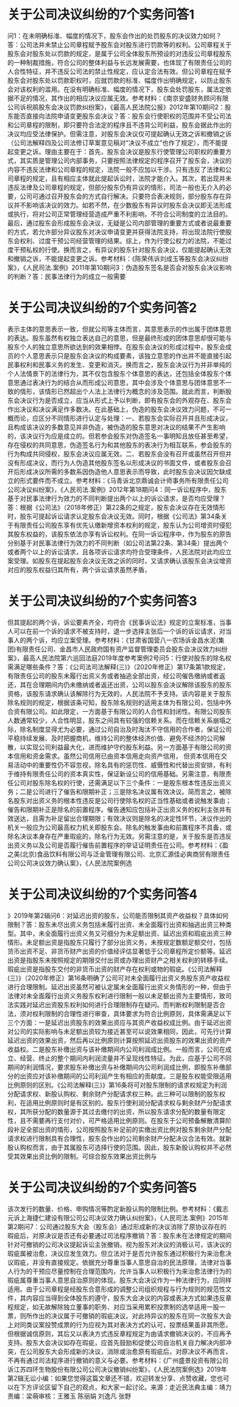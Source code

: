 # 关于公司决议纠纷的7个实务问答1

问1：在未明确标准、幅度的情况下，股东会作出的处罚股东的决议效力如何？答：公司法并未禁止公司章程赋予股东会对股东进行罚款等的权利。公司章程关于股东会对股东处以罚款的规定，是属于公司全体股东所预设的对违反公司章程股东的一种制裁措施，符合公司的整体利益与长远发展需要，也体现了有限责任公司的人合性特征，并不违反公司法的禁止性规定，应认定合法有效。但公司章程在赋予股东会对股东处以罚款职权时，应就罚款的标准、幅度作出明确规定，以防止股东会对该权利的滥用。在没有明确标准、幅度的情况下，股东会处罚股东，属法定依据不足的情况，其作出的相应决议应属无效。参考材料：《南京安盛财务顾问有限公司诉祝鹃股东会决议罚款纠纷案》，《最高人民法院公报》2012年第10期问2：股东能否直接向法院申请变更股东会决议？答：股东会行使职权的范围并不受公司法和公司章程的限制，即只要符合法定的程序且不违背公司利益，股东会据此作出的决议均应受法律保护。但需注意，对股东会决议仅可提起确认无效之诉和撤销之诉（公司法解释四及公司法修订草案意见稿对“决议不成立”也作了规定），而不能提起变更之诉。理由主要在于：首先，股东会决议是股东行使管理公司职权的重要方式，其实质是管理公司内部事务，只要按照法律规定的程序召开了股东会，决议的内容不违反法律和公司章程的规定，法院一般不应加以干涉。只有违反了法律和公司章程的规定，且有相应主体就此提起诉讼时，法院才能介入。其次，若出现并未违反法律及公司章程的规定，但部分股东仍有异议的情形，司法一般也无介入的必要，公司可通过召开股东会的方式自行解决。只要符合表决规则，部分股东存在异议并不影响该决议的效力。如若不然，在少数股东有异议时股东会决议即无法形成或执行，将对公司正常管理经营造成严重不利影响，不符合公司制度的立法目的。最后，通过股东会形成股东会决议，无疑是公司内部管理的重要方式或者说最重要的方式，若允许部分异议股东对决议申请变更并获得法院支持，将出现法院行使股东会权利、过度干预公司经营管理的结果。综上，作为行使公权力的法院，不能过度干预私权的行使。换而言之，有异议的股东针对股东会决议，仅能提起确认无效和撤销之诉，不能提起变更之诉。参考材料：《陈荣伟诉刘成玉等股东会决议纠纷案》，《人民司法.案例》2011年第10期问3：伪造股东签名是否会对股东会决议影响的判断？答：民事法律行为的成立一般需要

# 关于公司决议纠纷的7个实务问答2

表示主体的意思表示一致，但就公司等主体而言，其意思表示的作出属于团体意思的表达。股东虽然有权独立表达自己的意思，但是最终形成的团体意思却很可能与股东个人的独立意思所欲达到的效果相悖。在股东会决议的形成过程中，股东会成员的个人意思表示只是股东会决议的构成要素，该独立意思的作出并不能直接引起民事权利和民事义务的发生、变更和消灭。换而言之，股东会决议行为并非单纯的个人法情景下的法律行为，其不仅包含股东个体意思的表达，还包括全体股东个体意思通过表决行为的结合从而形成公司意思，其中会涉及个体意思与团体意思不一致的情形，该情形已然超出个人法上法律行为概念的涉及范围。就此而言，判断股东会决议行为是否成立，应当从形式上予以判断，即有股东会的外观存在、股东会作出决议和决议满足作多数决。在此基础上，伪造的股东会决议效力问题，不可一概而论，应区分不同情形进行认定与处理：一、若股东会实际召开并且形成决议，且构成该决议的多数意见并非伪造，被伪造的股东意思对决议的结果不产生影响的，该决议行为应是成立的。但若参会股东对伪造签名一事明知且放任甚至希望，存在侵权的共同意思，伪造签名行为和其他股东的表决行为相互联系，参会股东的行为构成共同侵权，股东会决议应属无效。二、若股东会没有召开或虽然召开但并没有形成决议，而行为人伪造其他股东签名以形成决议的书面文件，或者股东会召开后形成决议所需的多数系因伪造他人意思表示而导致，此时股东会决议因欠缺成立的形式要件而不成立。参考材料：《马青诉北京鼎诚会计师事务所有限责任公司公司决议纠纷案》，《人民司法.案例》2012年第18期问4：同一诉讼程序中，股东基于对民事法律行为效力的不同判断提出两个以上的诉讼请求，是否均应受理？答：根据《公司法》（2018年修正）第22条的之规定，股东会决议存在无效情形时，股东可提起诉讼请求认定股东会决议无效。同时，根据《公司法》第34条关于有限责任公司股东享有优先认缴新增资本权利的规定，股东认为公司增资时侵犯其股东权益的，该股东依法亦享有诉讼权利。在同一诉讼程序中，作为股东的原告分别基于对民事法律行为效力的不同判断（如公司法第22条、第34条）提出两个或者两个以上的诉讼请求，且各项诉讼请求均符合受理条件，人民法院对此均应立案受理。如股东在提起股东会决议无效之诉的同时，又请求确认该股东会决议增资对应的股东权益归其所有，两个诉讼请求虽然矛盾，

# 关于公司决议纠纷的7个实务问答3

但其提起的两个诉，诉讼要素齐全，均符合《民事诉讼法》规定的立案标准，当事人可以在前一个诉的请求不被支持时，退一步选择主张后一个诉的诉讼请求，对当事人的两个诉，均应立案受理。参考材料：《甘肃省国营八一农场诉金昌水泥(集团)有限责任公司、金昌市人民政府国有资产监督管理委员会股东会决议效力纠纷案》，最高人民法院第六巡回法庭2019年度参考案例2号问5：行使对股东的除名权需满足哪些条件？答：《公司法司法解释(三)》（2020年修正）第17条第1款规定，有限责任公司的股东未履行出资义务或者抽逃全部出资，经公司催告缴纳或者返还，其在合理期间内仍未缴纳或者返还出资，公司以股东会决议解除该股东的股东资格，该股东请求确认该解除行为无效的，人民法院不予支持。该内容是关于股东除名规则的规定，根据该条可知，股东除名规则的适用主体为有限公司，包括中外合资有限公司。如此限定，一方面基于有限公司的人合性和封闭性。有限公司股东人数通常较少，人合性明显，股东之间具有较强的信赖关系。而在信赖关系崩塌之际，除名制度显得尤为必要，通过公司自治及时淘汰不守信用的合作者，保证公司平稳持续发展、及时把握商机，维持公司的整体经济价值、避免不经济的公司解散，以实现公司利益最大化，进而维护守约股东利益。另一方面基于有限公司的资本信用和资金需求。虽然公司信用已由资本信用走向资产信用， 但资本信用在交易活动中的重要性仍不容忽视，除名具有的惩罚性、威慑性和代替出资安排，有利于维持有限责任公司的资本真实性，保证新设公司的信用基础。另需注意，有限责任公司对股东除名权的行使，还需满足以下三个条件：一是股东根本性违反出资义务；二是公司进行了催告和限期补正；三是除名决议属有效决议。简而言之，被除名股东对出资义务的根本性违反是公司行使除名权的正当性基础或者说触发事由；催告和限期补正是除名的前置程序。催告通知应包括补正出资义务的权利主张并有效送达，且需为补足留出合理期限；有效决议则是除名的决定性环节，决议作出的机关一般应为公司最高权力机关即股东会。除名的触发事由和前置程序不具备，或除名决议本身存在严重瑕疵的，除名行为无效。另需注意的是，关于股东是否违反出资义务以及公司是否履行催告前置程序的举证证明责任在公司。参考材料：《盈之美(北京)食品饮料有限公司与泛金管理有限公司、北京汇源佳必爽商贸有限责任公司公司决议效力确认案》，《人民法院案例选

# 关于公司决议纠纷的7个实务问答4

》2019年第2辑问6：对延迟出资的股东，公司能否限制其资产收益权？具体如何限制？答：股东未尽出资义务包括未履行出资、未全面履行出资和抽逃出资三种类型。其中，未全面履行出资义务又可细分为未足额出资、延迟出资和瑕疵出资三种情形。未足额出资是指股东只履行了部分出资义务，未按规定数额足额交付，包括货币出资不足、非货币财产出资的价值经评估显著低于公司章程所定价额等。延迟出资是指股东未按照规定的期限交付出资或办理出资财产之相关权利的转移手续。瑕疵出资是指股东交付的非货币出资的财产存在权利或物的瑕疵。《公司法解释(三)》（2020年修正）第16条明确了公司可对未全面履行出资义务股东资产收益权进行合理限制。延迟出资虽然可被认定属未全面履行出资义务情形的一种，但由于法律对未全面履行出资义务股东权利进行限制一般以未足额出资为主要情形，致司法实践对延迟出资股东权利如何进行合理限制存在疑问。而判断权利限制是否合法，须对权利限制的合理性进行审查，具体要求为符合比例原则，具体需满足以下三个方面：一是延迟出资股东的效果出资应与其资产收益权成比例。由于延迟出资对公司的实际影响与未足额出资较为接近甚至可以说效果相同，因此，可先行计算延迟出资的效果出资，然后再以比例原则计算按照延迟出资股东的效果出资的资产收益权。二是股东补缴出资与该补缴期间内公司利润成比例。一般而言，公司在成立、经营、终止的整个期间内利润流量并不呈现线性特征。为此，应基于公司不同期间的利润情况，要求股东补缴出资与补缴期间内公司利润成比例，即股东补缴部分的出资应对该补缴期间的公司利润产生有相应的贡献度。三是股东权能受限适用比例原则的区别。《公司法解释(三)》第16条将可对股东限制的请求权规定为利润分配请求权、新股认购权、剩余财产分配请求权三种。此三种可以限制的股东权利，在适用比例原则时是有区别的。股东行使利润分配请求权与剩余财产分配请求权，其所获分配的数量源于其过去缴付的出资，所以股东请求分配的数量有限定性，且不需要再行支付对价，可严格适用比例原则。在股东于公司预备解散清算阶段补足全部出资的情形，公司按照股东补足前的实缴出资比例对股东剩余财产分配请求权进行限制具有合理性，股东会作出的公司剩余财产分配决议合法有效。就新股认购权而言，由于其属股东可选择行使的范围。因此，股东新股认购权并不必然受其效果出资比例的限制。可综合股东效果出资比例与

# 关于公司决议纠纷的7个实务问答5

该次发行的数量、价格、申购情况等酌定新股认购的限制比例。参考材料：《戴志元诉上海捷仁建设有限公司公司决议效力确认纠纷案》，《人民司法.案例》2015年第2期问7：公司通过股东大会（股东会）通过形成新的决议消除了原协议存在的瑕疵后，对原决议是否还有必要通过司法程序撤销？答：股东未在法律规定的期间针对可撤销的公司决议提起诉讼主张撤销，视为股东对决议的消极认可，该决议的瑕疵属被治愈，决议应发生效力。但立法对于是否允许股东通过积极行为来治愈决议瑕疵，并没有直接规定。依据充分尊重当事人意思自治的民法原理，法律对当事人行为的干预应尽量控制在合理范围内，允许当事人以积极行为来治愈法律行为的瑕疵属尊重当事人意思自治原则的体现。股东大会决议作为一种法律行为，应同样适用。由于公司章程是经股东合意形成的调整公司组织规程与行为规则的规范性文件，其内容应当得到全体股东的遵守，股东大会决议的内容或表决方式如果违反章程规定，如无故解除独立董事的职务、对应当采用累积投票制的选举适用一股一票，则所作出的决议属于可撤销的瑕疵决议。对此持异议的股东在同一次股东大会上对同类议案投赞成票的行为应视为其对表决方式的认可，投票结果虽非其所愿，但根据诚信原则，其后又以表决方式违反章程规定为由请求撤销决议的，不应再予支持。股东大会决议如存在瑕疵，应首先鼓励和促使公司自治机关自力解决内部冲突，在公司股东大会形成新的决议，消除或治愈原有瑕疵后，对原决议不再而言，不再有通过司法程序进行撤销的意义与必要。参考材料：《广州盛景投资有限公司诉江苏四环生物股份有限公司公司决议撤销纠纷案》，《人民法院案例选》2019年第2辑无讼小编：如果您觉得这篇文章还不错，欢迎转发分享、点赞收藏，您也可以在下方评论区留下自己的观点，和大家一起讨论。来源：走近民法典主编：靖力责编：梁萌审核：王雅玉 陈丽娟 刘逸凡 张野

